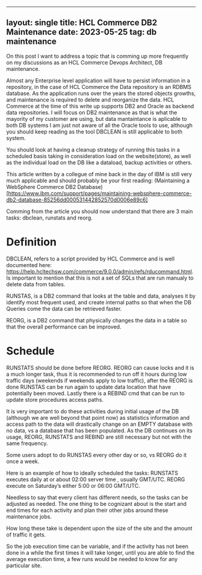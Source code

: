  ---
layout: single
title: HCL Commerce DB2 Maintenance 
date: 2023-05-25
tag: db maintenance 
---

On this post I want to address a topic that is comming up more frequently on my discussions as an HCL Commerce Devops Architect, DB maintenance. 

Almost any Enterprise level application will have to persist information in a repository, in the case of HCL Commerce the Data repository is an RDBMS database. As the application runs over the years the stored objects growths, and maintenance is required to delete and reorganize the data. HCL Commerce at the time of this write up supports DB2 and Oracle as backend data repositories. I will focus on DB2 maintenance  as that is what the mayority of my customer are using, but data mantaintance is aplicable to both DB systems I am just not aware of all the  Oracle tools to use, although you should keep reading as the tool DBCLEAN is still applicable to both system.

You should look at having a cleanup strategy of running this tasks in a scheduled basis taking in consideration load on the website(store), as well as the individual load on the DB like a dataload, backup activities or others.

This article written by a collegue of mine back in the day of IBM is still very much applicable and should probably be your first reading: 
(Maintaining a WebSphere Commerce DB2 Database)[https://www.ibm.com/support/pages/maintaining-websphere-commerce-db2-database-85256dd000531442852570d0006e89c6]

Comming from the article you should now understand that there are 3 main tasks: dbclean, runstats and reorg.

# Definition 

DBCLEAN, refers to a script provided by HCL Commerce and is well documented here: https://help.hcltechsw.com/commerce/9.0.0/admin/refs/rducommand.html. Is important to mention that this is not a set of SQLs that are run manualy to delete data from tables. 

RUNSTAS, is a DB2 command that looks at the table and data, analyses it by identify most frequent used, and create internal paths so that when the DB Queries come the data can be retrieved faster.

REORG, is a DB2 command that physically changes the data in a table so that the overall performance can be improved.

# Schedule

RUNSTATS should be done before REORG. REORG can cause locks and it is a much longer task, thus it is recommended to run off it hours during low traffic days (weekends if weekends apply to low traffic), after the REORG is done RUNSTAS can be run again to update data location that have potentially been moved. Lastly there is a REBIND cmd that can be run to update store procedures access paths.

It is very important to do these activities during initial usage of the DB (although we are well beyond that point now) as statistics information and access path to the data will drastically change on an EMPTY database with no data, vs a database that has been populated. As the DB continues on its usage, REORG, RUNSTATS and REBIND are still necessary but not with the same frequency.

Some users adopt to do RUNSTAS every other day or so, vs REORG do it once a week.

Here is an example of how to ideally scheduled the tasks:
RUNSTATS executes daily at or about 02:00 server time , usually GMT/UTC.
REORG execute on Saturday’s either 5:00 or 06:00 GMT/UTC.

Needless to say that every client has different needs, so the tasks can be adjusted as needed. The one thing to be cognizant about is the start and end times for each activity and plan their other jobs around these maintenance jobs.

How long these take is dependent upon the size of the site and the amount of traffic it gets. 

So the job execution time can be variable, and if the activity has not been done in a while the first times it will take longer, until you are able to find the average execution time,  a few runs would be needed to know for any particular site.



